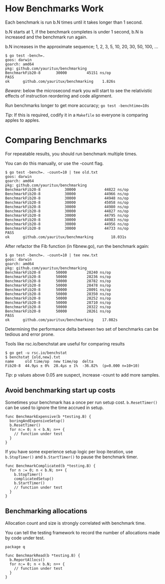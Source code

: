 # How Benchmarks Work 
Each benchmark is run b.N times until it takes longer than 1 second.

b.N starts at 1, if the benchmark completes is under 1 second, b.N is increased and the benchmark run again.

b.N increases in the approximate sequence; 1, 2, 3, 5, 10, 20, 30, 50, 100, ...

```
$ go test -bench=.
goos: darwin
goarch: amd64
pkg: github.com/yauritux/benchmarking
BenchmarkFib20-8   	   30000	     45151 ns/op
PASS
ok  	github.com/yauritux/benchmarking	1.826s
```

*Beware*: below the microsecond mark you will start to see the relativistic effects of instruction reordering and code alignment.

Run benchmarks longer to get more accuracy; `go test -benchtime=10s`

*Tip*: If this is required, codify it in a `Makefile` so everyone is comparing apples to apples.

# Comparing Benchmarks

For repeatable results, you should run benchmark multiple times.

You can do this manually, or use the -count flag.

```
$ go test -bench=. -count=10 | tee old.txt
goos: darwin
goarch: amd64
pkg: github.com/yauritux/benchmarking
BenchmarkFib20-8           30000             44822 ns/op
BenchmarkFib20-8           30000             44966 ns/op
BenchmarkFib20-8           30000             44948 ns/op
BenchmarkFib20-8           30000             45058 ns/op
BenchmarkFib20-8           30000             44980 ns/op
BenchmarkFib20-8           30000             44827 ns/op
BenchmarkFib20-8           30000             44795 ns/op
BenchmarkFib20-8           30000             44983 ns/op
BenchmarkFib20-8           30000             44956 ns/op
BenchmarkFib20-8           30000             44733 ns/op
PASS
ok      github.com/yauritux/benchmarking        18.031s
```
After refactor the Fib function (in fibnew.go), run the benchmark again:

```
$ go test -bench=. -count=10 | tee new.txt
goos: darwin
goarch: amd64
pkg: github.com/yauritux/benchmarking
BenchmarkFib20-8   	   50000	     28240 ns/op
BenchmarkFib20-8   	   50000	     28236 ns/op
BenchmarkFib20-8   	   50000	     28782 ns/op
BenchmarkFib20-8   	   50000	     28478 ns/op
BenchmarkFib20-8   	   50000	     28091 ns/op
BenchmarkFib20-8   	   50000	     28350 ns/op
BenchmarkFib20-8   	   50000	     28252 ns/op
BenchmarkFib20-8   	   50000	     28710 ns/op
BenchmarkFib20-8   	   50000	     28322 ns/op
BenchmarkFib20-8   	   50000	     28261 ns/op
PASS
ok  	github.com/yauritux/benchmarking	17.082s
```

Determining the performance delta between two set of benchmarks can be tedious and error prone.

Tools like rsc.io/benchstat are useful for comparing results

```
$ go get -u rsc.io/benchstat
$ benchstat {old,new}.txt
name     old time/op  new time/op  delta
Fib20-8  44.9µs ± 0%  28.4µs ± 1%  -36.82%  (p=0.000 n=10+10)
```

*Tip*: p values above 0.05 are suspect, increase -count to add more samples.


## Avoid benchmarking start up costs

Sometimes your benchmark has a once per run setup cost. `b.ResetTimer()` can be used to ignore the time accrued in setup.

```
func BenchmarkExpensive(b *testing.B) {
  boringAndExpensiveSetup()
  b.ResetTimer()
  for n:= 0; n < b.N; n++ {
    // function under test
  }
}
```

If you have some experience setup logic per loop iteration, use `b.StopTimer()` and `b.StartTimer()` to pause the benchmark timer.

```
func BenchmarkComplicated(b *testing.B) {
  for n := 0; n < b.N; n++ {
    b.StopTimer()
    complicatedSetup()
    b.StartTimer()
    // function under test
  }
}
```

## Benchmarking allocations

Allocation count and size is strongly correlated with benchmark time.

You can tell the testing framework to record the number of allocations made by code under test.

```
package q

func BenchmarkRead(b *testing.B) {
  b.ReportAllocs()
  for n:= 0; n < b.N; n++ {
    // function under test
  }
}
```

